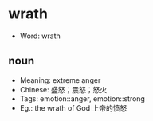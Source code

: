 # wrath

- Word: wrath

## noun

- Meaning: extreme anger
- Chinese: 盛怒；震怒；怒火
- Tags: emotion::anger, emotion::strong
- Eg.: the wrath of God 上帝的愤怒

